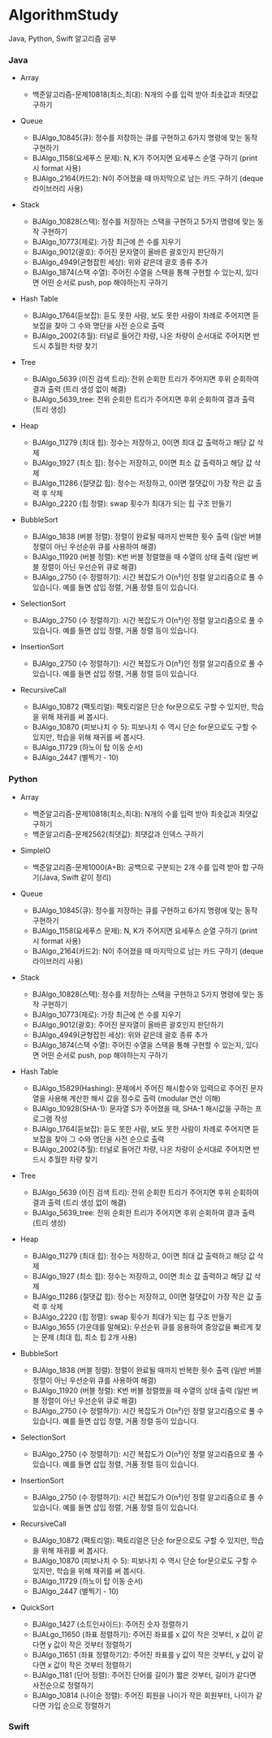 # AlgorithmStudy
Java, Python, Swift 알고리즘 공부


### Java
- Array
  - 백준알고리즘-문제10818(최소,최대): N개의 수를 입력 받아 최솟값과 최댓값 구하기

- Queue
  - BJAlgo_10845(큐): 정수를 저장하는 큐를 구현하고 6가지 명령에 맞는 동작 구현하기
  - BJAlgo_1158(요세푸스 문제): N, K가 주어지면 요세푸스 순열 구하기 (print 시 format 사용)
  - BJAlgo_2164(카드2): N이 주어졌을 때 마지막으로 남는 카드 구하기 (deque 라이브러리 사용)
  
- Stack
  - BJAlgo_10828(스택): 정수를 저장하는 스택을 구현하고 5가지 명령에 맞는 동작 구현하기
  - BJAlgo_10773(제로): 가장 최근에 쓴 수를 지우기
  - BJAlgo_9012(괄호): 주어진 문자열이 올바른 괄호인지 판단하기
  - BJAlgo_4949(균형잡힌 세상): 위와 같은데 괄호 종류 추가
  - BJAlgo_1874(스택 수열): 주어진 수열을 스택을 통해 구현할 수 있는지, 있다면 어떤 순서로 push, pop 해야하는지 구하기

- Hash Table
  - BJAlgo_1764(듣보잡): 듣도 못한 사람, 보도 못한 사람이 차례로 주어지면 듣보잡을 찾아 그 수와 명단을 사전 순으로 출력
  - BJAlgo_2002(추월): 터널로 들어간 차량, 나온 차량이 순서대로 주어지면 반드시 추월한 차량 찾기

- Tree
  - BJAlgo_5639 (이진 검색 트리): 전위 순회한 트리가 주어지면 후위 순회하여 결과 출력 (트리 생성 없이 해결)
  - BJAlgo_5639_tree: 전위 순회한 트리가 주어지면 후위 순회하여 결과 출력 (트리 생성)

- Heap
  - BJAlgo_11279 (최대 힙): 정수는 저장하고, 0이면 최대 값 출력하고 해당 값 삭제
  - BJAlgo_1927 (최소 힙): 정수는 저장하고, 0이면 최소 값 출력하고 해당 값 삭제
  - BJAlgo_11286 (절댓값 힙): 정수는 저장하고, 0이면 절댓값이 가장 작은 값 출력 후 삭제
  - BJAlgo_2220 (힙 정렬): swap 횟수가 최대가 되는 힙 구조 만들기
  
- BubbleSort
  - BJAlgo_1838 (버블 정렬): 정렬이 완료될 때까지 반복한 횟수 출력 (일반 버블 정렬이 아닌 우선순위 큐를 사용하여 해결)
  - BJAlgo_11920 (버블 정렬): K번 버블 정렬했을 때 수열의 상태 출력 (일반 버블 정렬이 아닌 우선순위 큐로 해결)
  - BJAlgo_2750 (수 정렬하기): 시간 복잡도가 O(n²)인 정렬 알고리즘으로 풀 수 있습니다. 예를 들면 삽입 정렬, 거품 정렬 등이 있습니다.
  
- SelectionSort
  - BJAlgo_2750 (수 정렬하기): 시간 복잡도가 O(n²)인 정렬 알고리즘으로 풀 수 있습니다. 예를 들면 삽입 정렬, 거품 정렬 등이 있습니다. 

- InsertionSort
  - BJAlgo_2750 (수 정렬하기): 시간 복잡도가 O(n²)인 정렬 알고리즘으로 풀 수 있습니다. 예를 들면 삽입 정렬, 거품 정렬 등이 있습니다.
  
- RecursiveCall
  - BJAlgo_10872 (팩토리얼): 팩토리얼은 단순 for문으로도 구할 수 있지만, 학습을 위해 재귀를 써 봅시다.
  - BJAlgo_10870 (피보나치 수 5): 피보나치 수 역시 단순 for문으로도 구할 수 있지만, 학습을 위해 재귀를 써 봅시다.
  - BJAlgo_11729 (하노이 탑 이동 순서)
  - BJAlgo_2447 (별찍기 - 10)
  

### Python
- Array
  - 백준알고리즘-문제10818(최소,최대): N개의 수를 입력 받아 최솟값과 최댓값 구하기
  - 백준알고리즘-문제2562(최댓값): 최댓값과 인덱스 구하기
  
- SimpleIO
  - 백준알고리즘-문제1000(A+B): 공백으로 구분되는 2개 수를 입력 받아 합 구하기(Java, Swift 같이 정리)
  
- Queue
  - BJAlgo_10845(큐): 정수를 저장하는 큐를 구현하고 6가지 명령에 맞는 동작 구현하기
  - BJAlgo_1158(요세푸스 문제): N, K가 주어지면 요세푸스 순열 구하기 (print 시 format 사용)
  - BJAlgo_2164(카드2): N이 주어졌을 때 마지막으로 남는 카드 구하기 (deque 라이브러리 사용)
  
- Stack
  - BJAlgo_10828(스택): 정수를 저장하는 스택을 구현하고 5가지 명령에 맞는 동작 구현하기
  - BJAlgo_10773(제로): 가장 최근에 쓴 수를 지우기
  - BJAlgo_9012(괄호): 주어진 문자열이 올바른 괄호인지 판단하기
  - BJAlgo_4949(균형잡힌 세상): 위와 같은데 괄호 종류 추가
  - BJAlgo_1874(스택 수열): 주어진 수열을 스택을 통해 구현할 수 있는지, 있다면 어떤 순서로 push, pop 해야하는지 구하기
  
- Hash Table
  - BJAlgo_15829(Hashing): 문제에서 주어진 해시함수와 입력으로 주어진 문자열을 사용해 계산한 해시 값을 정수로 출력 (modular 연산 이해)
  - BJAlgo_10928(SHA-1): 문자열 S가 주어졌을 때, SHA-1 해시값을 구하는 프로그램 작성
  - BJAlgo_1764(듣보잡): 듣도 못한 사람, 보도 못한 사람이 차례로 주어지면 듣보잡을 찾아 그 수와 명단을 사전 순으로 출력
  - BJAlgo_2002(추월): 터널로 들어간 차량, 나온 차량이 순서대로 주어지면 반드시 추월한 차량 찾기

- Tree
  - BJAlgo_5639 (이진 검색 트리): 전위 순회한 트리가 주어지면 후위 순회하여 결과 출력 (트리 생성 없이 해결)
  - BJAlgo_5639_tree: 전위 순회한 트리가 주어지면 후위 순회하여 결과 출력 (트리 생성)
  
- Heap
  - BJAlgo_11279 (최대 힙): 정수는 저장하고, 0이면 최대 값 출력하고 해당 값 삭제
  - BJAlgo_1927 (최소 힙): 정수는 저장하고, 0이면 최소 값 출력하고 해당 값 삭제
  - BJAlgo_11286 (절댓값 힙): 정수는 저장하고, 0이면 절댓값이 가장 작은 값 출력 후 삭제
  - BJAlgo_2220 (힙 정렬): swap 횟수가 최대가 되는 힙 구조 만들기
  - BJAlgo_1655 (가운데를 말해요): 우선순위 큐를 응용하여 중앙값을 빠르게 찾는 문제 (최대 힙, 최소 힙 2개 사용)

- BubbleSort
  - BJAlgo_1838 (버블 정렬): 정렬이 완료될 때까지 반복한 횟수 출력 (일반 버블 정렬이 아닌 우선순위 큐를 사용하여 해결)
  - BJAlgo_11920 (버블 정렬): K번 버블 정렬했을 때 수열의 상태 출력 (일반 버블 정렬이 아닌 우선순위 큐로 해결)
  - BJAlgo_2750 (수 정렬하기): 시간 복잡도가 O(n²)인 정렬 알고리즘으로 풀 수 있습니다. 예를 들면 삽입 정렬, 거품 정렬 등이 있습니다.

- SelectionSort
  - BJAlgo_2750 (수 정렬하기): 시간 복잡도가 O(n²)인 정렬 알고리즘으로 풀 수 있습니다. 예를 들면 삽입 정렬, 거품 정렬 등이 있습니다. 

- InsertionSort
  - BJAlgo_2750 (수 정렬하기): 시간 복잡도가 O(n²)인 정렬 알고리즘으로 풀 수 있습니다. 예를 들면 삽입 정렬, 거품 정렬 등이 있습니다.
  
- RecursiveCall
  - BJAlgo_10872 (팩토리얼): 팩토리얼은 단순 for문으로도 구할 수 있지만, 학습을 위해 재귀를 써 봅시다.
  - BJAlgo_10870 (피보나치 수 5): 피보나치 수 역시 단순 for문으로도 구할 수 있지만, 학습을 위해 재귀를 써 봅시다.
  - BJAlgo_11729 (하노이 탑 이동 순서)
  - BJAlgo_2447 (별찍기 - 10)
  
- QuickSort
  - BJAlgo_1427 (소트인사이드): 주어진 숫자 정렬하기
  - BJALgo_11650 (좌표 정렬하기): 주어진 좌표를 x 값이 작은 것부터, x 값이 같다면 y 값이 작은 것부터 정렬하기
  - BJAlgo_11651 (좌표 정렬하기2): 주어진 좌표를 y 값이 작은 것부터, y 값이 같다면 x 값이 작은 것부터 정렬하기
  - BJAlgo_1181 (단어 정렬): 주어진 단어를 길이가 짧은 것부터, 길이가 같다면 사전순으로 정렬하기
  - BJAlgo_10814 (나이순 정렬): 주어진 회원을 나이가 작은 회원부터, 나이가 같다면 가입 순으로 정렬하기

### Swift
